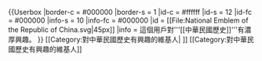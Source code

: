 {{Userbox
  |border-c = #000000
  |border-s = 1
  |id-c     = #ffffff
  |id-s     = 12
  |id-fc    = #000000
  |info-s   = 10
  |info-fc  = #000000
  |id       = [[File:National Emblem of the Republic of China.svg|45px]]
  |info     = 這個用戶對'''[[中華民國歷史]]'''有濃厚興趣。
}}
<includeonly>[[Category:對中華民國歷史有興趣的維基人| ]]</includeonly>
<noinclude>[[Category:對中華民國歷史有興趣的維基人]]</noinclude>